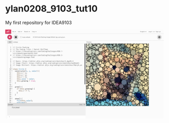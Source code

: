 # ylan0208_9103_tut10
My first repository for IDEA9103

![kitten-code](readmeImages/code-kitten.png)